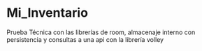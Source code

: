 # Mi_Inventario
Prueba Técnica con las librerías de room, almacenaje interno con persistencia y consultas a una api con la librería volley 
